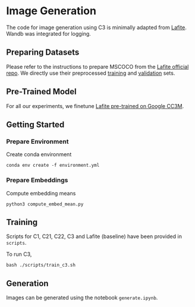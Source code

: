 # Image Generation
The code for image generation using C3 is minimally adapted from [Lafite](https://github.com/drboog/Lafite). Wandb was integrated for logging. 

## Preparing Datasets
Please refer to the instructions to prepare MSCOCO from the [Lafite official repo](https://github.com/drboog/Lafite?tab=readme-ov-file#preparing-datasets). We directly use their preprocessed [training](https://drive.google.com/file/d/1b82BCh65XxwR-TiA8zu__wwiEHLCgrw2/view?usp=sharing) and [validation](https://drive.google.com/file/d/1b82BCh65XxwR-TiA8zu__wwiEHLCgrw2/view?usp=sharing) sets.

## Pre-Trained Model
For all our experiments, we finetune [Lafite pre-trained on Google CC3M](https://drive.google.com/file/d/17ER7Yl02Y6yCPbyWxK_tGrJ8RKkcieKq/view?usp=sharing).

## Getting Started

### Prepare Environment
Create conda environment
```
conda env create -f environment.yml
```

### Prepare Embeddings
Compute embedding means
```
python3 compute_embed_mean.py
```

## Training
Scripts for C1, C21, C22, C3 and Lafite (baseline) have been provided in `scripts`.

To run C3,
```
bash ./scripts/train_c3.sh
```

## Generation
Images can be generated using the notebook `generate.ipynb`.